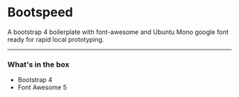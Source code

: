 # Bootspeed

A bootstrap 4 boilerplate with font-awesome and Ubuntu Mono google font ready for rapid local prototyping.

---
### What's in the box
- Bootstrap 4
- Font Awesome 5

